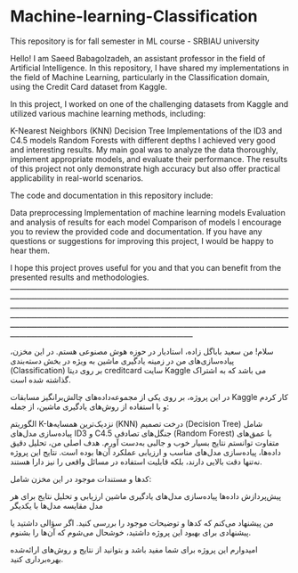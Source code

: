 # Machine-learning-Classification
This repository is for fall semester in ML course - SRBIAU university

Hello! I am Saeed Babagolzadeh, an assistant professor in the field of Artificial Intelligence. In this repository, I have shared my implementations in the field of Machine Learning, particularly in the Classification domain, using the Credit Card dataset from Kaggle.

In this project, I worked on one of the challenging datasets from Kaggle and utilized various machine learning methods, including:

K-Nearest Neighbors (KNN)
Decision Tree
Implementations of the ID3 and C4.5 models
Random Forests with different depths
I achieved very good and interesting results. My main goal was to analyze the data thoroughly, implement appropriate models, and evaluate their performance. The results of this project not only demonstrate high accuracy but also offer practical applicability in real-world scenarios.

The code and documentation in this repository include:

Data preprocessing
Implementation of machine learning models
Evaluation and analysis of results for each model
Comparison of models
I encourage you to review the provided code and documentation. If you have any questions or suggestions for improving this project, I would be happy to hear them.

I hope this project proves useful for you and that you can benefit from the presented results and methodologies.
ــــــــــــــــــــــــــــــــــــــــــــــــــــــــــــــــــــــــــــــــــــــــــــــــــــــــــــــــــــــــــــــــــــــــــــــــــــــــــــــــــــــــــــــــــــــــــــــــــــــــــــــــــــــــــــــــــــــــــــــــــــــــــــــــــــــــــــــــــــــــــــــــــــــــــــــــــــــــــــــــــــــــــــــــــــــــــــــــــــــــــــــــــــــــــــــــــــــــــــــــــــــــــــــــــــــــــــــــــــــــــــــــــــــــــــــــــــــــــــــــــــــــــــــــــــــــــــــــــــــــــــــــــــــــــــــــــــــــــــــــــــــــــــــــــــــــــــــــــــــــــــــــــــــــــــــــــــــــــــــــــــــــــــــــــــــــــــــــــــــــــــــــــ

سلام! من سعید باباگل زاده، استادیار در حوزه هوش مصنوعی هستم. در این مخزن، پیاده‌سازی‌های من در زمینه یادگیری ماشین به‌ ویژه در بخش دسته‌بندی (Classification) بر روی دیتا creditcard سایت Kaggle می باشد که به اشتراک گذاشته شده است.

در این پروژه، بر روی یکی از مجموعه‌داده‌های چالش‌برانگیز مسابقات Kaggle کار کردم و با استفاده از روش‌های یادگیری ماشین، از جمله:

الگوریتم K-نزدیک‌ترین همسایه‌ها (KNN)
درخت تصمیم (Decision Tree)
شامل پیاده‌سازی مدل‌های ID3 و C4.5
جنگل‌های تصادفی (Random Forest) با عمق‌های متفاوت
توانستم نتایج بسیار خوب و جالبی به‌دست آورم. هدف اصلی من، تحلیل دقیق داده‌ها، پیاده‌سازی مدل‌های مناسب و ارزیابی عملکرد آن‌ها بوده است. نتایج این پروژه نه‌تنها دقت بالایی دارند، بلکه قابلیت استفاده در مسائل واقعی را نیز دارا هستند.

کدها و مستندات موجود در این مخزن شامل:

پیش‌پردازش داده‌ها
پیاده‌سازی مدل‌های یادگیری ماشین
ارزیابی و تحلیل نتایج برای هر مدل
مقایسه مدل‌ها با یکدیگر

من پیشنهاد می‌کنم که کدها و توضیحات موجود را بررسی کنید. اگر سؤالی داشتید یا پیشنهادی برای بهبود این پروژه داشتید، خوشحال می‌شوم که آن‌ها را بشنوم.

امیدوارم این پروژه برای شما مفید باشد و بتوانید از نتایج و روش‌های ارائه‌شده بهره‌برداری کنید.

